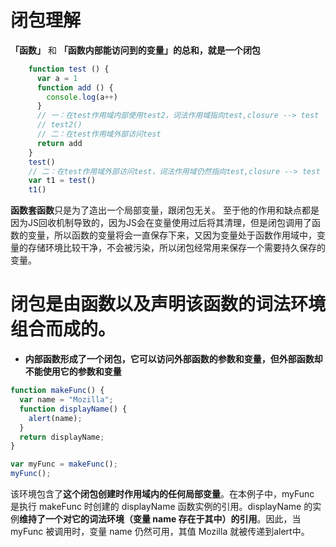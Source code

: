 # 闭包理解
**「函数」** 和 **「函数内部能访问到的变量」**的总和，就是一个**闭包**
```js
    function test () {
      var a = 1
      function add () {
        console.log(a++)
      }
      // 一：在test作用域内部使用test2，词法作用域指向test,closure --> test
      // test2()
      // 二：在test作用域外部访问test
      return add
    }
    test()
    // 二：在test作用域外部访问test，词法作用域仍然指向test,closure --> test
    var t1 = test()
    t1()
```
**函数套函数**只是为了造出一个局部变量，跟闭包无关。
至于他的作用和缺点都是因为JS回收机制导致的，因为JS会在变量使用过后将其清理，但是闭包调用了函数的变量，所以函数的变量将会一直保存下来，又因为变量处于函数作用域中，变量的存储环境比较干净，不会被污染，所以闭包经常用来保存一个需要持久保存的变量。
# 闭包是由函数以及声明该函数的词法环境组合而成的。
- **内部函数形成了一个闭包，它可以访问外部函数的参数和变量，但外部函数却不能使用它的参数和变量**
```js
function makeFunc() {
  var name = "Mozilla";
  function displayName() {
    alert(name);
  }
  return displayName;
}

var myFunc = makeFunc();
myFunc();
```
该环境包含了**这个闭包创建时作用域内的任何局部变量**。在本例子中，myFunc 是执行 makeFunc 时创建的 displayName 函数实例的引用。displayName 的实例**维持了一个对它的词法环境（变量 name 存在于其中）的引用**。因此，当 myFunc 被调用时，变量 name 仍然可用，其值 Mozilla 就被传递到alert中。